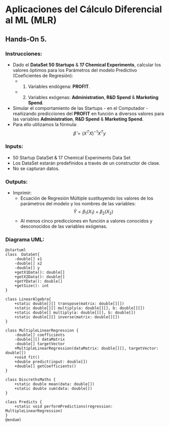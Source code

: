 # Aplicaciones del Cálculo Diferencial al ML (MLR)
## Hands-On 5.
### Instrucciones:
- Dado el **DataSet 50 Startups** & **17 Chemical Experiments**, calcular los valores óptimos para los Parámetros del modelo Predictivo (Coeficientes de Regresión):
    - 1. Variables endógena: **PROFIT**.
    - 2. Variables exógenas: **Administration**, **R&D Spend** & **Marketing Spend**.
- Simular el comportamiento de las Startups - en el Computador - reañizando predicciones del **PROFIT** en función a diversos valores para las variables **Administration**, **R&D Spend** & **Marketing Spend**. 
- Para ello utilizamos la fórmula: 
$$ \hat{\beta} = (X^TX)^{-1}X^Ty $$
### Inputs:
- 50 Startup DataSet & 17 Chemical Experiments Data Set
- Los DataSet estarán predefinidos a través de un constructor de clase.
- No se capturan datos.
### Outputs:
- Imprimir: 
    - Ecuación de Regresión Múltiple sustituyendo los valores de los parámetros del modelo y los nombres de las variables:
    $$\hat{Y} = \beta_1(X_1) + \beta_2(X_2)$$
    - Al menos cinco predicciones en función a valores conocidos y desconocidos de las variables exógenas.

### Diagrama UML:
```plantuml
@startuml
class  DataSet{
    -double[] x1
    -double[] x2
    -double[] y
    +getX1Data(): double[]
    +getX2Data(): double[]
    +getYData(): double[] 
    +getSize(): int
}

class LinearAlgebra{
    +static double[][] transpose(matrix: double[][])
    +static double[][] multiply(a: double[][], b: double[][])
    +static double[] multiply(a: double[][], b: double[])
    +static double[][] inverse(matrix: double[][])
}

class MultipleLinearRegression {
    -double[] coefficients
    -double[][] dataMatrix
    -double[] targetVector
    +MultipleLinearRegression(dataMatrix: double[][], targetVector: double[])
    +void fit()
    +double predict(input: double[])
    +double[] getCoefficients()
}

class DiscrethsMaths {
    +static double mean(data: double[])
    +static double sum(data: double[])
}

class Predicts {
    +static void performPredictions(regression: MultipleLinearRegression)
}
@enduml